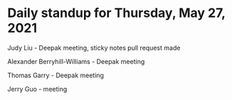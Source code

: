 # Daily standup for Thursday, May 27, 2021

Judy Liu - Deepak meeting, sticky notes pull request made

Alexander Berryhill-Williams - Deepak meeting

Thomas Garry - Deepak meeting

Jerry Guo - meeting
